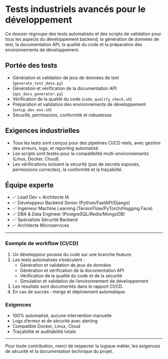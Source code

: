 # Tests industriels avancés pour le développement

Ce dossier regroupe des tests automatisés et des scripts de validation pour tous les aspects du développement backend, la génération de données de test, la documentation API, la qualité du code et la préparation des environnements de développement.

## Portée des tests
- Génération et validation de jeux de données de test (`generate_test_data.py`)
- Génération et vérification de la documentation API (`api_docs_generator.py`)
- Vérification de la qualité du code (`code_quality_check.sh`)
- Préparation et validation des environnements de développement (`setup_dev_env.sh`)
- Sécurité, permissions, conformité et robustesse

## Exigences industrielles
- Tous les tests sont conçus pour des pipelines CI/CD réels, avec gestion des erreurs, logs, et reporting automatisé.
- Les scripts sont testés pour la compatibilité multi-environnements (Linux, Docker, Cloud).
- Les vérifications incluent la sécurité (pas de secrets exposés, permissions correctes), la conformité et la traçabilité.

## Équipe experte
- ✅ Lead Dev + Architecte IA
- ✅ Développeur Backend Senior (Python/FastAPI/Django)
- ✅ Ingénieur Machine Learning (TensorFlow/PyTorch/Hugging Face)
- ✅ DBA & Data Engineer (PostgreSQL/Redis/MongoDB)
- ✅ Spécialiste Sécurité Backend
- ✅ Architecte Microservices

---

### Exemple de workflow (CI/CD)

1. Un développeur pousse du code sur une branche feature.
2. Les tests automatisés s’exécutent :
   - Génération et validation de jeux de données
   - Génération et vérification de la documentation API
   - Vérification de la qualité du code et de la sécurité
   - Simulation et validation de l’environnement de développement
3. Les résultats sont documentés dans le rapport CI/CD.
4. En cas de succès : merge et déploiement automatique.

### Exigences
- 100% automatisé, aucune intervention manuelle
- Logs d’erreur et de sécurité avec alerting
- Compatible Docker, Linux, Cloud
- Traçabilité et auditabilité totale

---
Pour toute contribution, merci de respecter la logique métier, les exigences de sécurité et la documentation technique du projet.